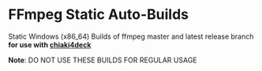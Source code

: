 # FFmpeg Static Auto-Builds


Static Windows (x86_64) Builds of ffmpeg master and latest release branch **for use with [chiaki4deck](https://github.com/streetpea/chiaki4deck)**

**Note**: DO NOT USE THESE BUILDS FOR REGULAR USAGE
